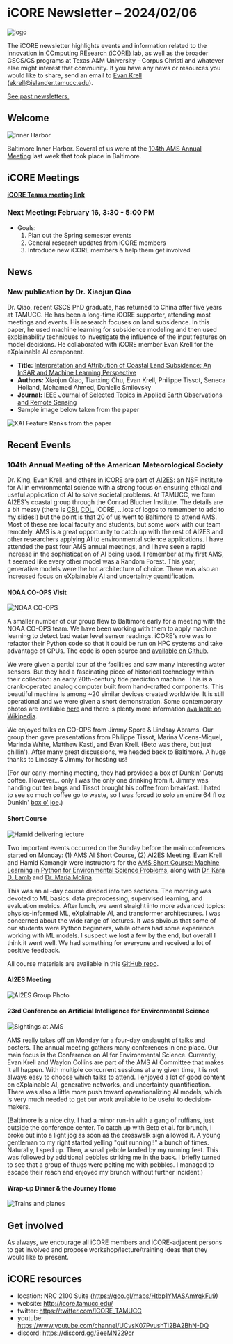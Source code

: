 # iCORE Newsletter – 2024/02/06

![logo](../img/logo_plain_sm.jpg)

The iCORE newsletter highlights events and information related to the [innovation in COmputing REsearch (iCORE) lab](https://icore.tamucc.edu/),
as well as the broader GSCS/CS programs at Texas A&M University - Corpus Christi and whatever else might interest that community.
If you have any news or resources you would like to share, send an email to [Evan Krell](https://scholar.google.com/citations?user=jLuwYGAAAAAJ&hl=en) (ekrell@islander.tamucc.edu).

[See past newsletters.](https://github.com/ekrell/icore_website/tree/main/news)

## Welcome

![Inner Harbor](../img/ams2024_1.jpg)

Baltimore Inner Harbor. Several of us were at the [104th AMS Annual Meeting](https://annual.ametsoc.org/index.cfm/2024/) last week that took place in Baltimore.


## iCORE Meetings

**[iCORE Teams meeting link](https://teams.microsoft.com/l/meetup-join/19%3Ameeting_NzFjYmU3NWQtYWM4OS00ZGE3LTk1NWEtZjU4NDMzODE5ZWZi%40thread.v2/0?context=%7B%22Tid%22%3A%2234cbfaf1-67a6-4781-a9ca-514eb2550b66%22%2C%22Oid%22%3A%22994c008b-0707-4f3c-8ac0-73b65e733430%22%2C%22MessageId%22%3A%220%22%7D)**

### Next Meeting: February 16, 3:30 - 5:00 PM

- Goals:
  1. Plan out the Spring semester events
  2. General research updates from iCORE members
  3. Introduce new iCORE members & help them get involved
 
## News

### New publication by Dr. Xiaojun Qiao

Dr. Qiao, recent GSCS PhD graduate, has returned to China after five years at TAMUCC. 
He has been a long-time iCORE supporter, attending most meetings and events. 
His research focuses on land subsidence. In this paper, he used machine learning for subsidence modeling 
and then used explainability techniques to investigate the influence of the input features on model decisions. 
He collaborated with iCORE member Evan Krell for the eXplainable AI component.

- **Title:** [Interpretation and Attribution of Coastal Land Subsidence: An InSAR and Machine Learning Perspective](https://ieeexplore.ieee.org/abstract/document/10418467)
- **Authors:** Xiaojun Qiao, Tianxing Chu, Evan Krell, Philippe Tissot, Seneca Holland, Mohamed Ahmed, Danielle Smilovsky
- **Journal:** [IEEE Journal of Selected Topics in Applied Earth Observations and Remote Sensing](https://ieeexplore.ieee.org/xpl/RecentIssue.jsp?punumber=4609443)
- Sample image below taken from the paper

![XAI Feature Ranks from the paper](../img/xiaojun_xai.png)


## Recent Events

### 104th Annual Meeting of the American Meteorological Society

Dr. King, Evan Krell, and others in iCORE are part of [AI2ES](https://www.ai2es.org): an NSF institute for AI in environmental science with a strong focus on ensuring ethical and useful application of AI to solve societal problems. At TAMUCC, we form AI2ES's coastal group through the Conrad Blucher Institute. The details are a bit messy (there is [CBI](https://www.conradblucherinstitute.org/), [CDL](https://www.coastaldynamicslab.org/), iCORE, ...lots of logos to remember to add to my slides!) but the point is that 20 of us went to Baltimore to attend AMS. Most of these are local faculty and students, but some work with our team remotely. AMS is a great opportunity to catch up with the rest of AI2ES and other researchers applying AI to environmental science applications. I have attended the past four AMS annual meetings, and I have seen a rapid increase in the sophistication of AI being used. I remember at my first AMS, it seemed like every other model was a Random Forest. This year, generative models were the hot architecture of choice. There was also an increased focus on eXplainable AI and uncertainty quantification. 

#### NOAA CO-OPS Visit

![NOAA CO-OPS](../img/ams2024_2.jpg)

A smaller number of our group flew to Baltimore early for a meeting with the NOAA CO-OPS team. We have been working with them to apply machine learning to detect bad water level sensor readings. iCORE's role was to refactor their Python code so that it could be run on HPC systems and take advantage of GPUs. The code is open source and [available on Github](https://github.com/NOAA-CO-OPS/wlai-uf-hackathon-2023). 

We were given a partial tour of the facilities and saw many interesting water sensors. But they had a fascinating piece of historical technology within their collection: an early 20th-century tide prediction machine. This is a crank-operated analog computer built from hand-crafted components. This beautiful machine is among ~20 similar devices created worldwide. It is still operational and we were given a short demonstration. Some contemporary photos are available [here](https://tidesandcurrents.noaa.gov/predma2.html) and there is plenty more information [available on Wikipedia](https://en.wikipedia.org/wiki/Tide-Predicting_Machine_No._2). 

We enjoyed talks on CO-OPS from Jimmy Spore & Lindsay Abrams. Our group then gave presentations from Philippe Tissot, Marina Vicens-Miquel, Marinda White, Matthew Kastl, and Evan Krell. (Beto was there, but just chillin'). After many great discussions, we headed back to Baltimore. A huge thanks to Lindsay & Jimmy for hosting us!

(For our early-morning meeting, they had provided a box of Dunkin' Donuts coffee. However... only I was the only one drinking from it. Jimmy was handing out tea bags and Tissot brought his coffee from breakfast. I hated to see so much coffee go to waste, so I was forced to solo an entire 64 fl oz Dunkin' [box o' joe](https://www.grubhub.com/restaurant/dunkin-6093-saratoga-blvd-corpus-christi/2134545/menu-item/7821149144?menu-item-options=).)

#### Short Course

![Hamid delivering lecture](../img/ams2024_3.jpg)

Two important events occurred on the Sunday before the main conferences started on Monday: (1) AMS AI Short Course, (2) AI2ES Meeting. 
Evan Krell and Hamid Kamangir were instructors for the [AMS Short Course: Machine Learning in Python for Environmental Science Problems](https://www.ametsoc.org/index.cfm/ams/education-careers/careers/professional-development/short-courses/machine-learning-in-python-for-environmental-science-problems2/),
along with [Dr. Kara D. Lamb](https://datascience.columbia.edu/people/kara-lamb/) and [Dr. Maria Molina](https://mariajmolina.github.io/). 

This was an all-day course divided into two sections. The morning was devoted to ML basics: data preprocessing, supervised learning, and evaluation metrics. After lunch, we went straight into more advanced topics: physics-informed ML, eXplainable AI, and transformer architectures. I was concerned about the wide range of lectures. It was obvious that some of our students were Python beginners, while others had some experience working with ML models. I suspect we lost a few by the end, but overall I think it went well. We had something for everyone and received a lot of positive feedback. 

All course materials are available in this [GitHub repo](https://github.com/ekrell/ams_ai_shortcourse_2024).


#### AI2ES Meeting

![AI2ES Group Photo](../img/ams2024_4.jpg)





#### 23rd Conference on Artificial Intelligence for Environmental Science

![Sightings at AMS](../img/ams2024_5.jpg)

AMS really takes off on Monday for a four-day onslaught of talks and posters. The annual meeting gathers many conferences in one place. Our main focus is the Conference on AI for Environmental Science. Currently, Evan Krell and Waylon Collins are part of the AMS AI Committee that makes it all happen. With multiple concurrent sessions at any given time, it is not always easy to choose which talks to attend. I enjoyed a lot of good content on eXplainable AI, generative networks, and uncertainty quantification. There was also a little more push toward operationalizing AI models, which is very much needed to get our work available to be useful to decision-makers. 

(Baltimore is a nice city. I had a minor run-in with a gang of ruffians, just outside the conference center. To catch up with Beto et al. for brunch, I broke out into a light jog as soon as the crosswalk sign allowed it. A young gentleman to my right started yelling "quit running!!" a bunch of times. Naturally, I sped up. Then, a small pebble landed by my running feet. This was followed by additional pebbles striking me in the back. I briefly turned to see that a group of thugs were pelting me with pebbles. I managed to escape their reach and enjoyed my brunch without further incident.)

#### Wrap-up Dinner & the Journey Home

![Trains and planes](../img/ams2024_6.jpg)





## Get involved

As always, we encourage all iCORE members and iCORE-adjacent persons to get involved and propose workshop/lecture/training ideas that they would like to present.

## iCORE resources

- location: NRC 2100 Suite (https://goo.gl/maps/Htbp1YMASAmYqkFu9)
- website: http://icore.tamucc.edu/
- twitter: https://twitter.com/ICORE_TAMUCC
- youtube: https://www.youtube.com/channel/UCvsK07PvushTI2BA2BhN-DQ
- discord: https://discord.gg/3eeMN229cr
